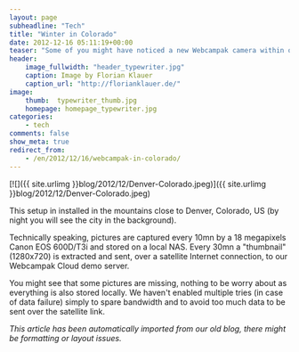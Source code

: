 ```yaml
---
layout: page
subheadline: "Tech"
title: "Winter in Colorado"
date: 2012-12-16 05:11:19+00:00
teaser: "Some of you might have noticed a new Webcampak camera within our demo server "
header:
    image_fullwidth: "header_typewriter.jpg"
    caption: Image by Florian Klauer
    caption_url: "http://florianklauer.de/"
image:
    thumb:  typewriter_thumb.jpg
    homepage: homepage_typewriter.jpg
categories:
    - tech
comments: false
show_meta: true
redirect_from:
    - /en/2012/12/16/webcampak-in-colorado/
---
```


[![]({{ site.urlimg }}blog/2012/12/Denver-Colorado.jpeg)]({{ site.urlimg }}blog/2012/12/Denver-Colorado.jpeg)

This setup in installed in the mountains close to Denver, Colorado, US (by night you will see the city in the background).

Technically speaking, pictures are captured every 10mn by a 18 megapixels Canon EOS 600D/T3i and stored on a local NAS. Every 30mn a "thumbnail" (1280x720) is extracted and sent, over a satellite Internet connection, to our Webcampak Cloud demo server.

You might see that some pictures are missing, nothing to be worry about as everything is also stored locally. We haven't enabled multiple tries (in case of data failure) simply to spare bandwidth and to avoid too much data to be sent over the satellite link.

_This article has been automatically imported from our old blog, there might be formatting or layout issues._
